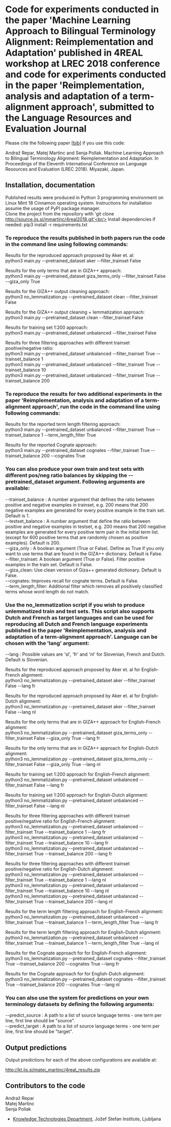 # Code for experiments conducted in the paper 'Machine Learning Approach to Bilingual Terminology Alignment: Reimplementation and Adaptation' published in 4REAL workshop at LREC 2018 conference and code for experiments conducted in the paper 'Reimplementation, analysis and adaptation of a term-alignment approach', submitted to the Language Resources and Evaluation Journal #

Please cite the following paper [[bib](http://source.ijs.si/mmartinc/4real2018/blob/master/bibtex.js)] if you use this code:

Andraž Repar, Matej Martinc and Senja Pollak. Machine Learning Approach to Bilingual Terminology Alignment: Reimplementation and Adaptation. In Proceedings of the Eleventh International Conference on Language Resources and Evaluation (LREC 2018). Miyazaki, Japan.


## Installation, documentation ##

Published results were produced in Python 3 programming environment on Linux Mint 18 Cinnamon operating system. Instructions for installation assume the usage of PyPI package manager.<br/>
Clone the project from the repository with 'git clone http://source.ijs.si/mmartinc/4real2018.git'<br/>
Install dependencies if needed: pip3 install -r requirements.txt

### To reproduce the results published in both papers run the code in the command line using following commands: ###

Results for the reproduced approach proposed by Aker et. al:<br/>
python3 main.py --pretrained_dataset aker --filter_trainset False

Results for the only terms that are in GIZA++ approach:<br/>
python3 main.py --pretrained_dataset giza_terms_only --filter_trainset False --giza_only True

Results for the GIZA++ output cleaning approach:<br/>
python3 no_lemmatization.py --pretrained_dataset clean --filter_trainset False

Results for the GIZA++ output cleaning + lemmatization approach:<br/>
python3 main.py --pretrained_dataset clean --filter_trainset False

Results for training set 1:200 approach:<br/>
python3 main.py --pretrained_dataset unbalanced --filter_trainset False

Results for three filtering approaches with different trainset positive/negative ratio:<br/>
python3 main.py --pretrained_dataset unbalanced --filter_trainset True --trainset_balance 1<br/>
python3 main.py --pretrained_dataset unbalanced --filter_trainset True --trainset_balance 10<br/>
python3 main.py --pretrained_dataset unbalanced --filter_trainset True --trainset_balance 200

### To reproduce the results for two additional experiments in the paper 'Reimplementation, analysis and adaptation of a term-alignment approach',  run the code in the command line using following commands: ###

Results for the reported term length filtering approach:<br/>
python3 main.py --pretrained_dataset unbalanced --filter_trainset True --trainset_balance 1 --term_length_filter True

Results for the reported Cognate approach:<br/>
python3 main.py --pretrained_dataset cognates --filter_trainset True --trainset_balance 200 --cognates True



### You can also produce your own train and test sets with different pos/neg ratio balances by skipping the --pretrained_dataset argument. Following arguments are available: ###

--trainset_balance : A number argument that defines the ratio between positive and negative examples in trainset, e.g. 200 means that 200 negative examples are generated for every positive example in the train set. Default is 1.<br/>
--testset_balance : A number argument that define the ratio between positive and negative examples in testset, e.g. 200 means that 200 negative examples are generated for every positive term pair in the initial term list.<br/>
                   (except for 600 positive terms that are randomly chosen as positive examples). Default is 200.<br/>
--giza_only : A boolean argument (True or False). Define as True if you only want to use terms that are found in the GIZA++ dictionary. Default is False.<br/>
--filter_trainset: A boolean argument (True or False). Filter positive examples in the train set. Default is False.<br/>
--giza_clean: Use clean version of Giza++ generated dictionary. Default is False.<br/>
--cognates: Improves recall for cognate terms. Default is False.<br/>
--term_length_filter: Additional filter which removes all positively classified terms whose word length do not match.<br/>


### Use the no_lemmatization script if you wish to produce unlemmatized train and test sets. This script also supports Dutch and French as target languages and can be used for reproducing all Dutch and French language experiments published in the paper 'Reimplementation, analysis and adaptation of a term-alignment approach'. Language can be chosen with the 'lang' argument: ###
--lang : Possible values are 'sl', 'fr' and 'nl' for Slovenian, French and Dutch. Default is Slovenian.

Results for the reproduced approach proposed by Aker et. al for English-French alignment:<br/>
python3 no_lemmatization.py --pretrained_dataset aker --filter_trainset False --lang fr

Results for the reproduced approach proposed by Aker et. al for English-Dutch alignment:<br/>
python3 no_lemmatization.py --pretrained_dataset aker --filter_trainset False --lang nl

Results for the only terms that are in GIZA++ approach for English-French alignment:<br/>
python3 no_lemmatization.py --pretrained_dataset giza_terms_only --filter_trainset False --giza_only True --lang fr

Results for the only terms that are in GIZA++ approach for English-Dutch alignment:<br/>
python3 no_lemmatization.py --pretrained_dataset giza_terms_only --filter_trainset False --giza_only True --lang nl

Results for training set 1:200 approach for English-French alignment:<br/>
python3 no_lemmatization.py --pretrained_dataset unbalanced --filter_trainset False --lang fr

Results for training set 1:200 approach for English-Dutch alignment:<br/>
python3 no_lemmatization.py --pretrained_dataset unbalanced --filter_trainset False --lang nl

Results for three filtering approaches with different trainset positive/negative ratio for English-French alignment:<br/>
python3 no_lemmatization.py --pretrained_dataset unbalanced --filter_trainset True --trainset_balance 1 --lang fr<br/>
python3 no_lemmatization.py --pretrained_dataset unbalanced --filter_trainset True --trainset_balance 10 --lang fr<br/>
python3 no_lemmatization.py --pretrained_dataset unbalanced --filter_trainset True --trainset_balance 200 --lang fr

Results for three filtering approaches with different trainset positive/negative ratio for English-Dutch alignment:<br/>
python3 no_lemmatization.py --pretrained_dataset unbalanced --filter_trainset True --trainset_balance 1 --lang nl<br/>
python3 no_lemmatization.py --pretrained_dataset unbalanced --filter_trainset True --trainset_balance 10 --lang nl<br/>
python3 no_lemmatization.py --pretrained_dataset unbalanced --filter_trainset True --trainset_balance 200 --lang nl

Results for the term length filtering approach for English-French alignment:<br/>
python3 no_lemmatization.py --pretrained_dataset unbalanced --filter_trainset True --trainset_balance 1 --term_length_filter True --lang fr

Results for the term length filtering approach for English-Dutch alignment:<br/>
python3 no_lemmatization.py --pretrained_dataset unbalanced --filter_trainset True --trainset_balance 1 --term_length_filter True --lang nl

Results for the  Cognate approach for for English-French alignment:<br/>
python3 no_lemmatization.py --pretrained_dataset cognates --filter_trainset True --trainset_balance 200 --cognates True --lang fr

Results for the  Cognate approach for for English-Dutch alignment:<br/>
python3 no_lemmatization.py --pretrained_dataset cognates --filter_trainset True --trainset_balance 200 --cognates True --lang nl


### You can also use the system for predictions on your own terminology datasets by defining the following arguments: ###
--predict_source : A path to a list of source language terms - one term per line, first line should be "source".<br/>
--predict_target : A path to a list of source language terms - one term per line, first line should be "target".


## Output predictions ##

Output predictions for each of the above configurations are available at:<br/>

http://kt.ijs.si/matej_martinc/4real_results.zip


## Contributors to the code ##

Andraž Repar<br/>
Matej Martinc<br/>
Senja Pollak

* [Knowledge Technologies Department](http://kt.ijs.si), Jožef Stefan Institute, Ljubljana

